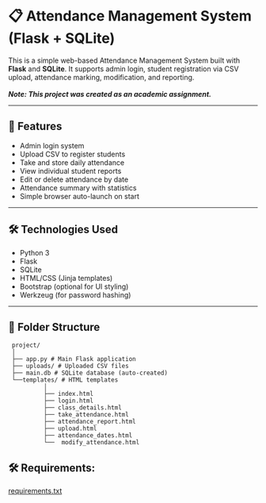 # 📋 Attendance Management System (Flask + SQLite)

This is a simple web-based Attendance Management System built with **Flask** and **SQLite**. It supports admin login, student registration via CSV upload, attendance marking, modification, and reporting.<br>  
**_Note: This project was created as an academic assignment._**


---

## 🚀 Features

- Admin login system
- Upload CSV to register students
- Take and store daily attendance
- View individual student reports
- Edit or delete attendance by date
- Attendance summary with statistics
- Simple browser auto-launch on start

---

## 🛠 Technologies Used

- Python 3
- Flask
- SQLite
- HTML/CSS (Jinja templates)
- Bootstrap (optional for UI styling)
- Werkzeug (for password hashing)

---

## 📁 Folder Structure
```
 project/ 
 │ 
 ├── app.py # Main Flask application 
 ├── uploads/ # Uploaded CSV files
 ├── main.db # SQLite database (auto-created)
 └──templates/ # HTML templates 
          │ 
          ├── index.html
          ├── login.html
          ├── class_details.html
          ├── take_attendance.html
          ├── attendance_report.html 
          ├── upload.html
          ├── attendance_dates.html 
          └──  modify_attendance.html 
```

## 🛠 Requirements:
 [requirements.txt](./requirements.txt)
